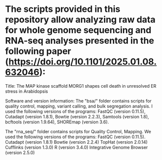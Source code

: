 # The scripts provided in this repository allow analyzing raw data for whole genome sequencing and RNA-seq analyses presented in the following paper (https://doi.org/10.1101/2025.01.08.632046):

Title: The MAP kinase scaffold MORG1 shapes cell death in unresolved ER stress in Arabidopsis

Software and version information: The "bsa/" folder contains scripts for quality control, mapping, variant calling, and bulk segregation analysis. I used the following versions of the programs: FastQC (version 0.11.5), Cutadapt (version 1.8.1), Bowtie (version 2.2.3), Samtools (version 1.8), bcftools (version 1.9.64), SHOREmap (version 3.6).

The "rna_seq/" folder contains scripts for Quality Control, Mapping. We used the following versions of the programs: FastQC (version 0.11.5). Cutadapt (version 1.8.1) Bowtie (version 2.2.4) TopHat (version 2.0.14) Cufflinks (version 1.3.0) R (version 3.4.0) Integrative Genome Browser (version 2.5.0)
